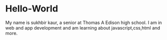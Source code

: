 # Hello-World

My name is sukhbir kaur, a senior at Thomas A Edison high school. I am in web and app development and am learning about javascript,css,html and more.
